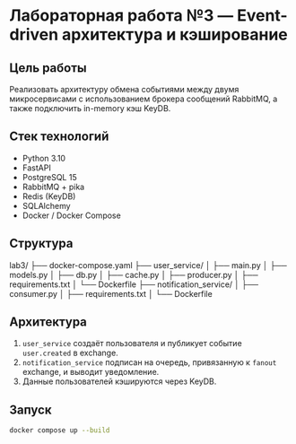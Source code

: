 # Лабораторная работа №3 — Event-driven архитектура и кэширование

## Цель работы

Реализовать архитектуру обмена событиями между двумя микросервисами с использованием брокера сообщений RabbitMQ, а также подключить in-memory кэш KeyDB.

## Стек технологий

- Python 3.10
- FastAPI
- PostgreSQL 15
- RabbitMQ + pika
- Redis (KeyDB)
- SQLAlchemy
- Docker / Docker Compose

## Структура

lab3/ ├── docker-compose.yaml ├── user_service/ │ ├── main.py │ ├── models.py │ ├── db.py │ ├── cache.py │ ├── producer.py │ ├── requirements.txt │ └── Dockerfile ├── notification_service/ │ ├── consumer.py │ ├── requirements.txt │ └── Dockerfile


## Архитектура

1. `user_service` создаёт пользователя и публикует событие `user.created` в exchange.
2. `notification_service` подписан на очередь, привязанную к `fanout` exchange, и выводит уведомление.
3. Данные пользователей кэшируются через KeyDB.

## Запуск

```bash
docker compose up --build
